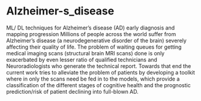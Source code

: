 # Alzheimer-s_disease
ML/ DL techniques for Alzheimer’s disease (AD) early diagnosis and mapping progression
Millions of people across the world suffer from Alzheimer’s disease (a neurodegenerative disorder of the brain) severely affecting their quality of life. The problem of waiting queues for getting medical imaging scans (structural brain MRI scans) done is only exacerbated by even lesser ratio of qualified technicians and Neuroradiologists who generate the technical report. Towards that end the current work tries to alleviate the problem of patients by developing a toolkit where in only the scans need be fed in to the models, which provide a classification of the different stages of cognitive health and the prognostic prediction/risk of patient declining into full-blown AD.
